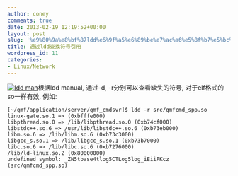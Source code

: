 ```yaml
---
author: coney
comments: true
date: 2013-02-19 12:19:52+00:00
layout: post
slug: '%e9%80%9a%e8%bf%87ldd%e6%9f%a5%e6%89%be%e7%ac%a6%e5%8f%b7%e5%bc%95%e7%94%a8'
title: 通过ldd查找符号引用
wordpress_id: 11
categories:
- Linux/Network
---
```


[![ldd man](http://coney.lemonconey.com/wp-content/uploads/2013/02/无标题.png)](http://coney.lemonconey.com/2013/02/%e9%80%9a%e8%bf%87ldd%e6%9f%a5%e6%89%be%e7%ac%a6%e5%8f%b7%e5%bc%95%e7%94%a8/%e6%97%a0%e6%a0%87%e9%a2%98/)根据ldd manual, 通过-d, -r分别可以查看缺失的符号, 对于elf格式的so一样有效, 例如:

    
    [~/qmf/application/server/qmf_cmdsvr]$ ldd -r src/qmfcmd_spp.so
    linux-gate.so.1 => (0xbfffe000)
    libpthread.so.0 => /lib/libpthread.so.0 (0xb74cf000)
    libstdc++.so.6 => /usr/lib/libstdc++.so.6 (0xb73eb000)
    libm.so.6 => /lib/libm.so.6 (0xb73c3000)
    libgcc_s.so.1 => /lib/libgcc_s.so.1 (0xb73b7000)
    libc.so.6 => /lib/libc.so.6 (0xb7276000)
    /lib/ld-linux.so.2 (0x80000000)
    undefined symbol: _ZN5tbase4tlog5CTLog5log_iEiiPKcz (src/qmfcmd_spp.so)





